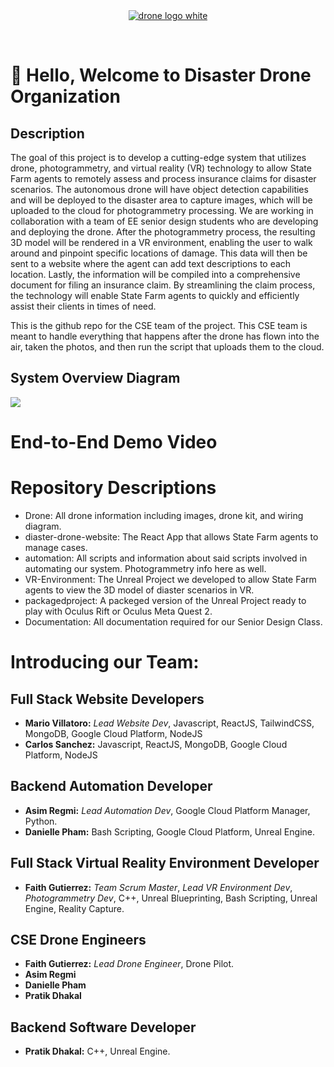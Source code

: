 <br />
<br />

<p align="center">
  <a href="https://github.com/disaster-drone/">
    <img src="https://cdn.discordapp.com/attachments/804128313521471548/1105547469007364146/DRONE.png" alt="drone logo white">
  </a>
</p>

<br />


# 👋  Hello, Welcome to Disaster Drone Organization
## Description

The goal of this project is to develop a cutting-edge system that utilizes drone, photogrammetry, and virtual reality (VR) technology to allow State Farm agents to remotely assess and process insurance claims for disaster scenarios. The autonomous drone will have object detection capabilities and will be deployed to the disaster area to capture images, which will be uploaded to the cloud for photogrammetry processing. We are working in collaboration with a team of EE senior design students who are developing and deploying the drone. After the photogrammetry process, the resulting 3D model will be rendered in a VR environment, enabling the user to walk around and pinpoint specific locations of damage. This data will then be sent to a website where the agent can add text descriptions to each location. Lastly, the information will be compiled into a comprehensive document for filing an insurance claim. By streamlining the claim process, the technology will enable State Farm agents to quickly and efficiently assist their clients in times of need.

This is the github repo for the CSE team of the project. This CSE team is meant to handle everything that happens after the drone has flown into the air, taken the photos, and then run the script that uploads them to the cloud.

## System Overview Diagram

<img src = "https://github.com/disaster-drone/.github/assets/94029910/6aaa80bf-331d-4635-93d4-a34f7bdd610f">

# End-to-End Demo Video

# Repository Descriptions
* Drone: All drone information including images, drone kit, and wiring diagram.
* diaster-drone-website: The React App that allows State Farm agents to manage cases.
* automation: All scripts and information about said scripts involved in automating our system. Photogrammetry info here as well.
* VR-Environment: The Unreal Project we developed to allow State Farm agents to view the 3D model of diaster scenarios in VR.
* packagedproject: A packeged version of the Unreal Project ready to play with Oculus Rift or Oculus Meta Quest 2.
* Documentation: All documentation required for our Senior Design Class.


# Introducing our Team:

## Full Stack Website Developers
* **Mario Villatoro:** _Lead Website Dev_, Javascript, ReactJS, TailwindCSS, MongoDB, Google Cloud Platform, NodeJS
* **Carlos Sanchez:** Javascript, ReactJS, MongoDB, Google Cloud Platform, NodeJS


## Backend Automation Developer
* **Asim Regmi:** _Lead Automation Dev_, Google Cloud Platform Manager, Python.
* **Danielle Pham:** Bash Scripting, Google Cloud Platform, Unreal Engine.


## Full Stack Virtual Reality Environment Developer
* **Faith Gutierrez:** _Team Scrum Master_, _Lead VR Environment Dev_, _Photogrammetry Dev_, C++, Unreal Blueprinting, Bash Scripting, Unreal Engine, Reality Capture.


## CSE Drone Engineers
* **Faith Gutierrez:** _Lead Drone Engineer_, Drone Pilot.
* **Asim Regmi**
* **Danielle Pham**
* **Pratik Dhakal**


## Backend Software Developer
* **Pratik Dhakal:** C++, Unreal Engine.







